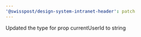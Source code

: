 ```yaml
---
'@swisspost/design-system-intranet-header': patch
---
```


Updated the type for prop currentUserId to string
